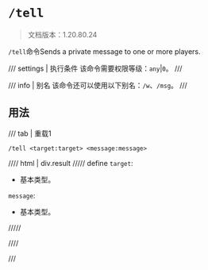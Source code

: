 # `/tell`

> 文档版本：1.20.80.24

`/tell`命令Sends a private message to one or more players.

/// settings | 执行条件
该命令需要权限等级：`any`|`0`。
///

/// info | 别名
该命令还可以使用以下别名：`/w`、`/msg`。
///

## 用法

/// tab | 重载1
```mcfunction
/tell <target:target> <message:message>
```

//// html | div.result
///// define
`target`: <!-- md:samp target -->

- 基本类型。

`message`: <!-- md:samp message -->

- 基本类型。


/////

////

///
